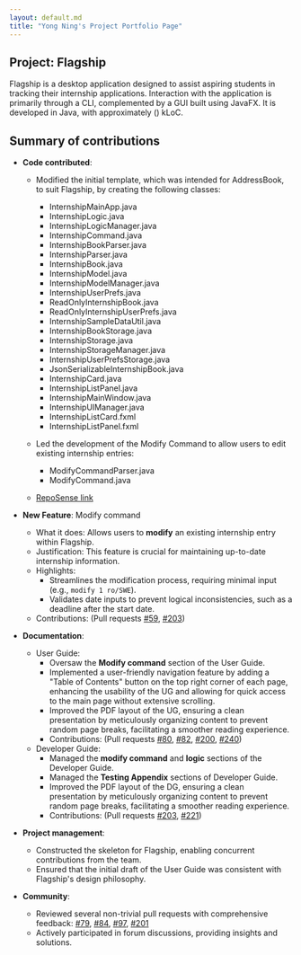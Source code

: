 ```yaml
---
layout: default.md
title: "Yong Ning's Project Portfolio Page"
---
```


## Project: Flagship

Flagship is a desktop application designed to assist aspiring students in tracking their internship applications. Interaction with the application is primarily through a CLI, complemented by a GUI built using JavaFX. It is developed in Java, with approximately () kLoC.

## Summary of contributions

* **Code contributed**:
  * Modified the initial template, which was intended for AddressBook, to suit Flagship, by creating the following classes:
    * InternshipMainApp.java
    * InternshipLogic.java
    * InternshipLogicManager.java
    * InternshipCommand.java
    * InternshipBookParser.java
    * InternshipParser.java
    * InternshipBook.java
    * InternshipModel.java
    * InternshipModelManager.java
    * InternshipUserPrefs.java
    * ReadOnlyInternshipBook.java
    * ReadOnlyInternshipUserPrefs.java
    * InternshipSampleDataUtil.java
    * InternshipBookStorage.java
    * InternshipStorage.java
    * InternshipStorageManager.java
    * InternshipUserPrefsStorage.java
    * JsonSerializableInternshipBook.java
    * InternshipCard.java
    * InternshipListPanel.java
    * InternshipMainWindow.java
    * InternshipUIManager.java
    * InternshipListCard.fxml
    * InternshipListPanel.fxml

  * Led the development of the Modify Command to allow users to edit existing internship entries:
    * ModifyCommandParser.java
    * ModifyCommand.java

  * [RepoSense link](https://nus-cs2103-ay2324s1.github.io/tp-dashboard/?search=Yong%20Ning&sort=groupTitle&sortWithin=title&timeframe=commit&mergegroup=&groupSelect=groupByRepos&breakdown=true&checkedFileTypes=docs~functional-code~test-code&since=2023-09-22&tabOpen=true&tabType=authorship&tabAuthor=yongning0310&tabRepo=AY2324S1-CS2103T-W17-1%2Ftp%5Bmaster%5D&authorshipIsMergeGroup=false&authorshipFileTypes=&authorshipIsBinaryFileTypeChecked=false&authorshipIsIgnoredFilesChecked=false)

* **New Feature**: Modify command
  * What it does: Allows users to **modify** an existing internship entry within Flagship.
  * Justification: This feature is crucial for maintaining up-to-date internship information.
  * Highlights:
    * Streamlines the modification process, requiring minimal input (e.g., `modify 1 ro/SWE`).
    * Validates date inputs to prevent logical inconsistencies, such as a deadline after the start date.
  * Contributions: (Pull requests [\#59](https://github.com/AY2324S1-CS2103T-W17-1/tp/pull/59), [\#203](https://github.com/AY2324S1-CS2103T-W17-1/tp/pull/203))

* **Documentation**:
  * User Guide:
    * Oversaw the **Modify command** section of the User Guide.
    * Implemented a user-friendly navigation feature by adding a "Table of Contents" button on the top right corner of each page, enhancing the usability of the UG and allowing for quick access to the main page without extensive scrolling. 
    * Improved the PDF layout of the UG, ensuring a clean presentation by meticulously organizing content to prevent random page breaks, facilitating a smoother reading experience.
    * Contributions: (Pull requests [\#80](https://github.com/AY2324S1-CS2103T-W17-1/tp/pull/80), [\#82](https://github.com/AY2324S1-CS2103T-W17-1/tp/pull/82), [\#200](https://github.com/AY2324S1-CS2103T-W17-1/tp/pull/200), [\#240](https://github.com/AY2324S1-CS2103T-W17-1/tp/pull/240))
  * Developer Guide:
    * Managed the **modify command** and **logic** sections of the Developer Guide.
    * Managed the **Testing Appendix** sections of Developer Guide.
    * Improved the PDF layout of the DG, ensuring a clean presentation by meticulously organizing content to prevent random page breaks, facilitating a smoother reading experience.
    * Contributions: (Pull requests [\#203](https://github.com/AY2324S1-CS2103T-W17-1/tp/pull/203), [\#221](https://github.com/AY2324S1-CS2103T-W17-1/tp/pull/221))

* **Project management**:
  * Constructed the skeleton for Flagship, enabling concurrent contributions from the team.
  * Ensured that the initial draft of the User Guide was consistent with Flagship's design philosophy.

* **Community**:
  * Reviewed several non-trivial pull requests with comprehensive feedback:
    [\#79](https://github.com/AY2324S1-CS2103T-W17-1/tp/pull/79),
    [\#84](https://github.com/AY2324S1-CS2103T-W17-1/tp/pull/84),
    [\#97](https://github.com/AY2324S1-CS2103T-W17-1/tp/pull/97),
    [\#201](https://github.com/AY2324S1-CS2103T-W17-1/tp/pull/201)
  * Actively participated in forum discussions, providing insights and solutions.

